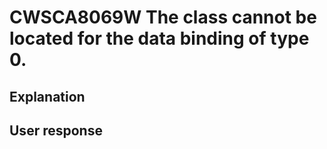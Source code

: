 # CWSCA8069W The class cannot be located for the data binding of type 0.

## Explanation

## User response